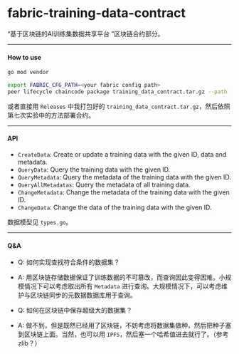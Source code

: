 # fabric-training-data-contract

“基于区块链的AI训练集数据共享平台 ”区块链合约部分。

---
#### How to use
```sh
go mod vendor

export FABRIC_CFG_PATH=<your fabric config path>
peer lifecycle chaincode package training_data_contract.tar.gz --path . --lang golang --label training_data
```
或者直接用 `Releases` 中我打包好的 `training_data_contract.tar.gz`，然后依照第七次实验中的方法部署合约。

---
#### API
- `CreateData`: Create or update a training data with the given ID, data and metadata.
- `QueryData`: Query the training data with the given ID.
- `QueryMetadata`: Query the metadata of the training data with the given ID.
- `QueryAllMetadatas`: Query the metadata of all training data.
- `ChangeMetadata`: Change the metadata of the training data with the given ID.
- `ChangeData`: Change the data of the training data with the given ID.

数据模型见 `types.go`。

---
#### Q&A
- Q: 如何实现查找符合条件的数据集？
- A: 用区块链存储数据保证了训练数据的不可篡改，而查询因此变得困难。小规模情况下可以考虑取出所有 `Metadata` 进行查询。大规模情况下，可以考虑维护与区块链同步的元数据数据库用于查询。

- Q: 如何在区块链中保存超级大的数据集？
- A: 做不到，但是既然已经用了区块链，不妨考虑将数据集做种，然后把种子塞到区块链上面。当然，也可以用 `IPFS`，然后塞一个哈希值进去就行了。（参考zlib？）
